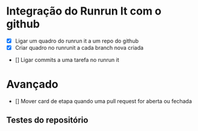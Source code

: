 # Integração do Runrun It com o github

- [x] Ligar um quadro do runrun it a um repo do github
- [x] Criar quadro no runrunit a cada branch nova criada
- [] Ligar commits a uma tarefa no runrun it

# Avançado 

- [] Mover card de etapa quando uma pull request for aberta ou fechada


## Testes do repositório